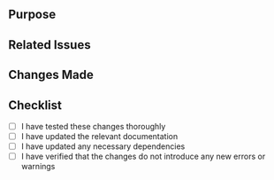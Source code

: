 ## Purpose
<!-- Please provide a brief description of the changes made in this pull request. -->

## Related Issues
<!-- Please list any related GitHub issues or pull requests that this pull request addresses or closes. -->

## Changes Made
<!-- Please list the detailed specific changes made in this pull request. -->

## Checklist

- [ ] I have tested these changes thoroughly
- [ ] I have updated the relevant documentation
- [ ] I have updated any necessary dependencies
- [ ] I have verified that the changes do not introduce any new errors or warnings
